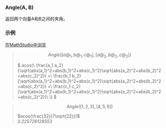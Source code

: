 ### Angle(A, B)

返回两个向量A和B之间的夹角。

### 示例

[在MathStudio中浏览](http://mathstud.io/?input[0]=QW5nbGUoW2FAXzEsYkBfMSxjQF8xXSxbYUBfMixiQF8yLGNAXzJdKQ%3D%3D&input[1]=QW5nbGUoWzEsMiwzXSxbNCw1LDZdKQ%3D%3D)

> ```math
> Angle([a@_1, b@_1, c@_1], [a@_2, b@_2, c@_2])
> ```
>
> $
> acos(\\
> \frac{a_1 a_2}{\sqrt{abs(a_1)^2+abs(b_1)^2+abs(c_1)^2}\sqrt{abs(a_2)^2+abs(b_2)^2+abs(c_2)^2}} +\\
> \frac{b_1 b_2}{\sqrt{abs(a_1)^2+abs(b_1)^2+abs(c_1)^2}\sqrt{abs(a_2)^2+abs(b_2)^2+abs(c_2)^2}} +\\
> \frac{c_1 c_2}{\sqrt{abs(a_1)^2+abs(b_1)^2+abs(c_1)^2}\sqrt{abs(a_2)^2+abs(b_2)^2+abs(c_2)^2}}\\
> \\)
> $

> ```math
> Angle([1, 2, 3], [4, 5, 6])
> ```
>
> $acos(\frac{32}{7\sqrt{22}})$
> <br>
> *0.225726128553*
